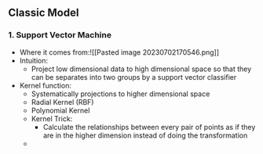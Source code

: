 ## Classic Model

### 1. Support Vector Machine
- Where it comes from:![[Pasted image 20230702170546.png]]
- Intuition:
	- Project low dimensional data to high dimensional space so that they can be separates into two groups by a support vector classifier
- Kernel function:
	- Systematically projections to higher dimensional space
	- Radial Kernel (RBF)
	- Polynomial Kernel
	- Kernel Trick:
		- Calculate the relationships between every pair of points as if they are in the higher dimension instead of doing the transformation
	- 